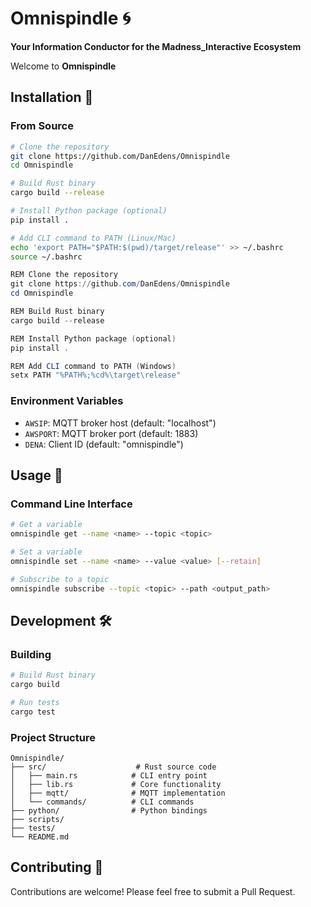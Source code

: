 # Omnispindle 🌀

**Your Information Conductor for the Madness_Interactive Ecosystem**

Welcome to **Omnispindle**

## Installation 🔧

### From Source

```bash
# Clone the repository
git clone https://github.com/DanEdens/Omnispindle
cd Omnispindle

# Build Rust binary
cargo build --release

# Install Python package (optional)
pip install .

# Add CLI command to PATH (Linux/Mac)
echo 'export PATH="$PATH:$(pwd)/target/release"' >> ~/.bashrc
source ~/.bashrc
```

```powershell
REM Clone the repository
git clone https://github.com/DanEdens/Omnispindle
cd Omnispindle

REM Build Rust binary
cargo build --release

REM Install Python package (optional)
pip install .

REM Add CLI command to PATH (Windows)
setx PATH "%PATH%;%cd%\target\release"
```

### Environment Variables

- `AWSIP`: MQTT broker host (default: "localhost")
- `AWSPORT`: MQTT broker port (default: 1883)
- `DENA`: Client ID (default: "omnispindle")

## Usage 🚀

### Command Line Interface

```bash
# Get a variable
omnispindle get --name <name> --topic <topic>

# Set a variable
omnispindle set --name <name> --value <value> [--retain]

# Subscribe to a topic
omnispindle subscribe --topic <topic> --path <output_path>
```

<!-- ### Python API

```python
from omnispindle import MqttClient

# Create client
client = MqttClient(host="localhost", port=1883, client_id="my-client")

# Publish message
client.publish("my/topic", "Hello, World!", retain=True)

# Subscribe to topic
client.subscribe("my/topic")
``` -->

## Development 🛠️

### Building

```bash
# Build Rust binary
cargo build

# Run tests
cargo test

```
<!-- # # Build Python package -->
<!-- # maturin develop -->

### Project Structure

```
Omnispindle/
├── src/                    # Rust source code
│   ├── main.rs            # CLI entry point
│   ├── lib.rs             # Core functionality
│   ├── mqtt/              # MQTT implementation
│   └── commands/          # CLI commands
├── python/                # Python bindings
├── scripts/
├── tests/
└── README.md
```

## Contributing 🤝

Contributions are welcome! Please feel free to submit a Pull Request.
